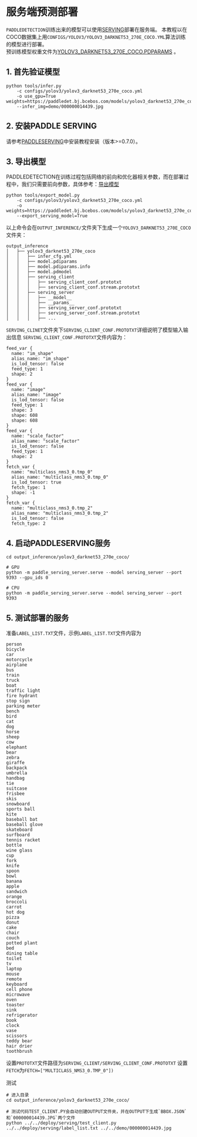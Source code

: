# 服务端预测部署

`PADDLEDETECTION`训练出来的模型可以使用[SERVING](https://github.com/PaddlePaddle/Serving)部署在服务端。
本教程以在COCO数据集上用`CONFIGS/YOLOV3/YOLOV3_DARKNET53_270E_COCO.YML`算法训练的模型进行部署。  
预训练模型权重文件为[YOLOV3_DARKNET53_270E_COCO.PDPARAMS](https://paddledet.bj.bcebos.com/models/yolov3_darknet53_270e_coco.pdparams) 。

## 1. 首先验证模型
```
python tools/infer.py 
	-c configs/yolov3/yolov3_darknet53_270e_coco.yml
	-o use_gpu=True weights=https://paddledet.bj.bcebos.com/models/yolov3_darknet53_270e_coco.pdparams
	--infer_img=demo/000000014439.jpg
```

## 2. 安装PADDLE SERVING
请参考[PADDLESERVING](https://github.com/PaddlePaddle/Serving/tree/v0.7.0)中安装教程安装（版本>=0.7.0）。

## 3. 导出模型
PADDLEDETECTION在训练过程包括网络的前向和优化器相关参数，而在部署过程中，我们只需要前向参数，具体参考：[导出模型](https://github.com/PaddlePaddle/PaddleDetection/blob/develop/deploy/EXPORT_MODEL.md)

```
python tools/export_model.py 
	-c configs/yolov3/yolov3_darknet53_270e_coco.yml 
	-o weights=https://paddledet.bj.bcebos.com/models/yolov3_darknet53_270e_coco.pdparams 
	--export_serving_model=True
```

以上命令会在`OUTPUT_INFERENCE/`文件夹下生成一个`YOLOV3_DARKNET53_270E_COCO`文件夹：
```
output_inference
│   ├── yolov3_darknet53_270e_coco
│   │   ├── infer_cfg.yml
│   │   ├── model.pdiparams
│   │   ├── model.pdiparams.info
│   │   ├── model.pdmodel
│   │   ├── serving_client
│   │   │   ├── serving_client_conf.prototxt
│   │   │   ├── serving_client_conf.stream.prototxt
│   │   ├── serving_server
│   │   │   ├── __model__
│   │   │   ├── __params__
│   │   │   ├── serving_server_conf.prototxt
│   │   │   ├── serving_server_conf.stream.prototxt
│   │   │   ├── ...
```

`SERVING_CLINET`文件夹下`SERVING_CLIENT_CONF.PROTOTXT`详细说明了模型输入输出信息
`SERVING_CLIENT_CONF.PROTOTXT`文件内容为：

```
feed_var {
  name: "im_shape"
  alias_name: "im_shape"
  is_lod_tensor: false
  feed_type: 1
  shape: 2
}
feed_var {
  name: "image"
  alias_name: "image"
  is_lod_tensor: false
  feed_type: 1
  shape: 3
  shape: 608
  shape: 608
}
feed_var {
  name: "scale_factor"
  alias_name: "scale_factor"
  is_lod_tensor: false
  feed_type: 1
  shape: 2
}
fetch_var {
  name: "multiclass_nms3_0.tmp_0"
  alias_name: "multiclass_nms3_0.tmp_0"
  is_lod_tensor: true
  fetch_type: 1
  shape: -1
}
fetch_var {
  name: "multiclass_nms3_0.tmp_2"
  alias_name: "multiclass_nms3_0.tmp_2"
  is_lod_tensor: false
  fetch_type: 2
```

## 4. 启动PADDLESERVING服务

```
cd output_inference/yolov3_darknet53_270e_coco/

# GPU
python -m paddle_serving_server.serve --model serving_server --port 9393 --gpu_ids 0

# CPU
python -m paddle_serving_server.serve --model serving_server --port 9393
```

## 5. 测试部署的服务
准备`LABEL_LIST.TXT`文件，示例`LABEL_LIST.TXT`文件内容为
```
person
bicycle
car
motorcycle
airplane
bus
train
truck
boat
traffic light
fire hydrant
stop sign
parking meter
bench
bird
cat
dog
horse
sheep
cow
elephant
bear
zebra
giraffe
backpack
umbrella
handbag
tie
suitcase
frisbee
skis
snowboard
sports ball
kite
baseball bat
baseball glove
skateboard
surfboard
tennis racket
bottle
wine glass
cup
fork
knife
spoon
bowl
banana
apple
sandwich
orange
broccoli
carrot
hot dog
pizza
donut
cake
chair
couch
potted plant
bed
dining table
toilet
tv
laptop
mouse
remote
keyboard
cell phone
microwave
oven
toaster
sink
refrigerator
book
clock
vase
scissors
teddy bear
hair drier
toothbrush
```

设置`PROTOTXT`文件路径为`SERVING_CLIENT/SERVING_CLIENT_CONF.PROTOTXT`
设置`FETCH`为`FETCH=["MULTICLASS_NMS3_0.TMP_0"])`

测试
```
# 进入目录
cd output_inference/yolov3_darknet53_270e_coco/

# 测试代码TEST_CLIENT.PY会自动创建OUTPUT文件夹，并在OUTPUT下生成`BBOX.JSON`和`000000014439.JPG`两个文件
python ../../deploy/serving/test_client.py ../../deploy/serving/label_list.txt ../../demo/000000014439.jpg
```
